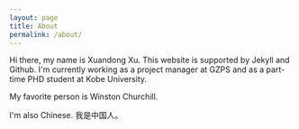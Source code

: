 ```yaml
---
layout: page
title: About
permalink: /about/
---
```


Hi there, my name is Xuandong Xu. This website is supported by Jekyll and Github. I'm currently working as a project manager at GZPS and as a part-time PHD student at Kobe University. 

My favorite person is Winston Churchill.

I'm also Chinese. 我是中国人。
